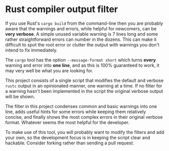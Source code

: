 # Rust compiler output filter

If you use Rust's `cargo build` from the command-line then you are probably aware that the warnings and errors, while helpful for newcomers, can be **very verbose**. A simple unused variable warning is 7 lines long and some rather straightforward errors can number in the dozens. This can make it difficult to spot the root error or clutter the output with warnings you don't intend to fix immediately.

The `cargo` tool has the option `--message-format short` which turns **every** warning and error into **one line**, and as this is 100% guaranteed to work, it may very well be what you are looking for.

This project consists of a single script that modifies the default and verbose `rustc` output in an opinionated manner, one warning at a time. If no filter for a warning hasn't been implemented in the script the original verbose output will be shown.

The filter in this project condenses common and basic warnings into one line, adds useful hints for some errors while keeping them relatively concise, and finally shows the most complex errors in their original verbose format. Whatever seems the most helpful for the developer.

To make use of this tool, you will probably want to modify the filters and add your own, so the development focus is in keeping the script clear and hackable. Consider forking rather than sending a pull request.
